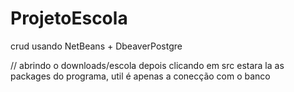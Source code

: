 # ProjetoEscola
crud usando NetBeans + DbeaverPostgre


// abrindo o downloads/escola depois clicando em src estara la as packages do programa, util é apenas a conecção com o banco


